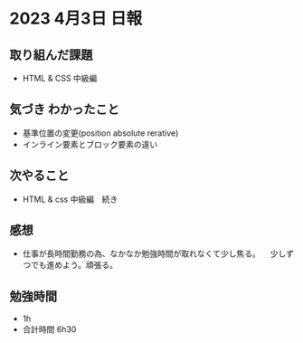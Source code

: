 # 2023 4月3日 日報

## 取り組んだ課題
- HTML & CSS 中級編

## 気づき わかったこと
- 基準位置の変更(position absolute rerative)
- インライン要素とブロック要素の違い

## 次やること
- HTML & css 中級編　続き

## 感想
- 仕事が長時間勤務の為、なかなか勉強時間が取れなくて少し焦る。
　少しずつでも進めよう。頑張る。
 
## 勉強時間
- 1h
- 合計時間 6h30
